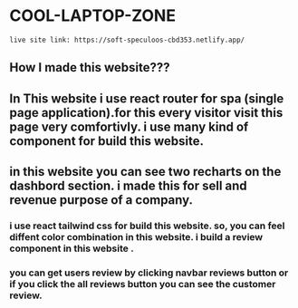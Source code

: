#  COOL-LAPTOP-ZONE

    live site link: https://soft-speculoos-cbd353.netlify.app/
## How I made this website???

## In This website i use react router for spa (single page application).for this every visitor visit this page very comfortivly. i use many kind of component for build this website.

## in this website you can see two recharts on the dashbord section. i made this for sell and revenue purpose of a company.


### i use react tailwind css for build this website. so, you can feel diffent color combination in this website. i build a review component in this website .


 ### you can get users review by clicking navbar reviews button or if you click the all reviews button you can see the customer review.